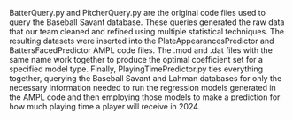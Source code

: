 BatterQuery.py and PitcherQuery.py are the original code files used to query the Baseball Savant database. These queries generated the raw data that our team cleaned and refined using multiple statistical techniques. The resulting datasets were inserted into the PlateAppearancesPredictor and BattersFacedPredictor AMPL code files. The .mod and .dat files with the same name work together to produce the optimal coefficient set for a specified model type. Finally, PlayingTimePredictor.py ties everything together, querying the Baseball Savant and Lahman databases for only the necessary information needed to run the regression models generated in the AMPL code and then employing those models to make a prediction for how much playing time a player will receive in 2024.
